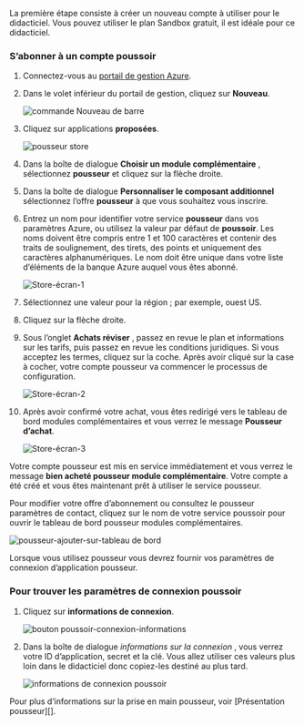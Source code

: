 La première étape consiste à créer un nouveau compte à utiliser pour le didacticiel. Vous pouvez utiliser le plan Sandbox gratuit, il est idéale pour ce didacticiel.

### <a name="to-sign-up-for-a-pusher-account"></a>S’abonner à un compte poussoir

1. Connectez-vous au [portail de gestion Azure][].

2. Dans le volet inférieur du portail de gestion, cliquez sur **Nouveau**.

    ![commande Nouveau de barre][command-bar-new]

3. Cliquez sur applications **proposées**.

    ![pousseur store][pusher-store]

4. Dans la boîte de dialogue **Choisir un module complémentaire** , sélectionnez **pousseur** et cliquez sur la flèche droite.

5. Dans la boîte de dialogue **Personnaliser le composant additionnel** sélectionnez l’offre **pousseur** à que vous souhaitez vous inscrire.

6. Entrez un nom pour identifier votre service **pousseur** dans vos paramètres Azure, ou utilisez la valeur par défaut de **poussoir**. Les noms doivent être compris entre 1 et 100 caractères et contenir des traits de soulignement, des tirets, des points et uniquement des caractères alphanumériques. Le nom doit être unique dans votre liste d’éléments de la banque Azure auquel vous êtes abonné.

    ![Store-écran-1][store-screen-1]

8. Sélectionnez une valeur pour la région ; par exemple, ouest US. 

9. Cliquez sur la flèche droite.

10. Sous l’onglet **Achats réviser** , passez en revue le plan et informations sur les tarifs, puis passez en revue les conditions juridiques. Si vous acceptez les termes, cliquez sur la coche. Après avoir cliqué sur la case à cocher, votre compte pousseur va commencer le processus de configuration. 

    ![Store-écran-2][store-screen-2]

11. Après avoir confirmé votre achat, vous êtes redirigé vers le tableau de bord modules complémentaires et vous verrez le message **Pousseur d’achat**.

    ![Store-écran-3][store-screen-3]

Votre compte pousseur est mis en service immédiatement et vous verrez le message **bien acheté pousseur module complémentaire**. Votre compte a été créé et vous êtes maintenant prêt à utiliser le service pousseur.

Pour modifier votre offre d’abonnement ou consultez le pousseur paramètres de contact, cliquez sur le nom de votre service poussoir pour ouvrir le tableau de bord pousseur modules complémentaires.

![pousseur-ajouter-sur-tableau de bord][pusher-add-on-dashboard]
    
Lorsque vous utilisez pousseur vous devrez fournir vos paramètres de connexion d’application pousseur.

### <a name="to-find-your-pusher-connection-settings"></a>Pour trouver les paramètres de connexion poussoir ###

1. Cliquez sur **informations de connexion**.

    ![bouton poussoir-connexion-informations][pusher-connection-info-button]

2. Dans la boîte de dialogue *informations sur la connexion* , vous verrez votre ID d’application, secret et la clé. Vous allez utiliser ces valeurs plus loin dans le didacticiel donc copiez-les destiné au plus tard.

    ![informations de connexion poussoir][pusher-connection-info]

Pour plus d’informations sur la prise en main pousseur, voir [Présentation pousseur][].

<!--images-->

[command-bar-new]: ./media/pusher-sign-up/1-command-bar-new.png
[pusher-store]: ./media/pusher-sign-up/2-pusher-store.png
[store-screen-1]: ./media/pusher-sign-up/3-pusher-store-screen-1.png
[store-screen-2]: ./media/pusher-sign-up/4-pusher-store-screen-2.png
[store-screen-3]: ./media/pusher-sign-up/5-pusher-store-screen-3.png
[pusher-add-on-dashboard]: ./media/pusher-sign-up/6-pusher-add-on-dashboard.png
[pusher-connection-info-button]: ./media/pusher-sign-up/7-pusher-connection-info-button.png
[pusher-connection-info]: ./media/pusher-sign-up/8-pusher-connection-info.png

<!--Links-->

[Portail de gestion Azure]: https://manage.windowsazure.com
[Comprendre poussoir]: http://pusher.com/docs

